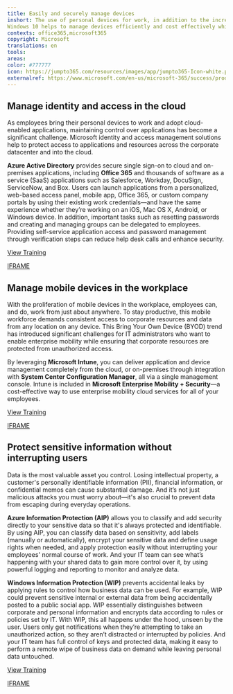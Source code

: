 ```yaml
---
title: Easily and securely manage devices
inshort: The use of personal devices for work, in addition to the increase in the number of employees who work outside the office, is changing how organizations manage mobile devices.
Windows 10 helps to manage devices efficiently and cost effectively while reducing business disruptions, as you make new devices available to your employees. You can use the same management tools that you are familiar with today to manage all types of devices running Windows 10&#x2014;including traditional desktops, laptops, and tablets. Support for traditional deep manageability is available through technologies like Active Directory, Group Policy, and System Center Configuration Manager, and modern management that uses cloud-based device management solutions such as Microsoft Enterprise Mobility + Security (EMS).
contexts: office365,microsoft365
copyright: Microsoft
translations: en
tools: 
areas: 
color: #777777
icon: https://jumpto365.com/resources/images/app/jumpto365-Icon-white.png
externalref: https://www.microsoft.com/en-us/microsoft-365/success/productivitylibrary/easily-and-securely-manage-devices
---
```


## Manage identity and access in the cloud

As employees bring their personal devices to work and adopt cloud-enabled applications, maintaining control over applications has become a significant challenge. Microsoft identity and access management solutions help to protect access to applications and resources across the corporate datacenter and into the cloud.

**Azure Active Directory** provides secure single sign-on to cloud and on-premises applications, including **Office 365** and thousands of software as a service (SaaS) applications such as Salesforce, Workday, DocuSign, ServiceNow, and Box. Users can launch applications from a personalized, web-based access panel, mobile app, Office 365, or custom company portals by using their existing work credentials—and have the same experience whether they’re working on an iOS, Mac OS X, Android, or Windows device. In addition, important tasks such as resetting passwords and creating and managing groups can be delegated to employees. Providing self-service application access and password management through verification steps can reduce help desk calls and enhance security.

[View Training](https://docs.microsoft.com/azure/active-directory/active-directory-whatis)

[IFRAME](https://www.microsoft.com/en-us/videoplayer/embed/RE1U9Pw)

## Manage mobile devices in the workplace

With the proliferation of mobile devices in the workplace, employees can, and do, work from just about anywhere. To stay productive, this mobile workforce demands consistent access to corporate resources and data from any location on any device. This Bring Your Own Device (BYOD) trend has introduced significant challenges for IT administrators who want to enable enterprise mobility while ensuring that corporate resources are protected from unauthorized access.

By leveraging **Microsoft Intune**, you can deliver application and device management completely from the cloud, or on-premises through integration with **System Center Configuration Manager**, all via a single management console. Intune is included in **Microsoft Enterprise Mobility + Security**—a cost-effective way to use enterprise mobility cloud services for all of your employees.

[View Training](https://docs.microsoft.com/intune/introduction-intune)

[IFRAME](https://www.microsoft.com/en-us/videoplayer/embed/RE1UMQS)

## Protect sensitive information without interrupting users

Data is the most valuable asset you control. Losing intellectual property, a customer's personally identifiable information (PII), financial information, or confidential memos can cause substantial damage. And it’s not just malicious attacks you must worry about—it's also crucial to prevent data from escaping during everyday operations.

**Azure Information Protection (AIP)** allows you to classify and add security directly to your sensitive data so that it's always protected and identifiable. By using AIP, you can classify data based on sensitivity, add labels (manually or automatically), encrypt your sensitive data and define usage rights when needed, and apply protection easily without interrupting your employees' normal course of work. And your IT team can see what’s happening with your shared data to gain more control over it, by using powerful logging and reporting to monitor and analyze data.

**Windows Information Protection (WIP)** prevents accidental leaks by applying rules to control how business data can be used. For example, WIP could prevent sensitive internal or external data from being accidentally posted to a public social app. WIP essentially distinguishes between corporate and personal information and encrypts data according to rules or policies set by IT. With WIP, this all happens under the hood, unseen by the user. Users only get notifications when they’re attempting to take an unauthorized action, so they aren’t distracted or interrupted by policies. And your IT team has full control of keys and protected data, making it easy to perform a remote wipe of business data on demand while leaving personal data untouched.

[View Training](https://docs.microsoft.com/information-protection/understand-explore/what-is-information-protection)

[IFRAME](https://www.microsoft.com/en-us/videoplayer/embed/RE1UK8U)

